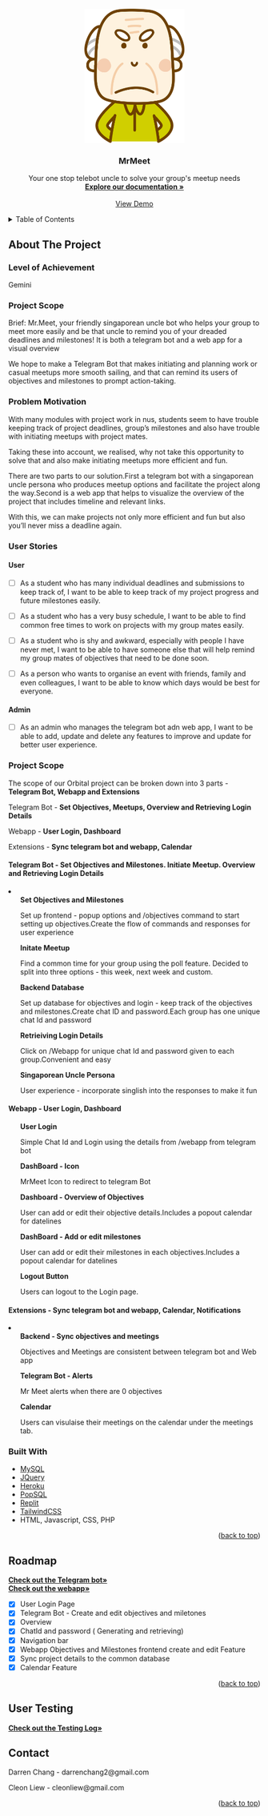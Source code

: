 <div id="top"></div>

<!-- PROJECT SHIELDS -->
<!--
*** I'm using markdown "reference style" links for readability.
*** Reference links are enclosed in brackets [ ] instead of parentheses ( ).
*** See the bottom of this document for the declaration of the reference variables
*** for contributors-url, forks-url, etc. This is an optional, concise syntax you may use.
*** https://www.markdownguide.org/basic-syntax/#reference-style-links
-->

<!-- PROJECT LOGO -->
<br />
<div align="center">
  <a href="">
    <img src="./mrmeethtml/images/logo.png" alt="Logo" width="200" height="auto">
  </a>

<h3 align="center">MrMeet</h3>

  <p align="center">
    Your one stop telebot uncle to solve your group's meetup needs
    <br />
    <a href= "https://github.com/Khulon/MrMeet" ><strong>Explore our documentation »</strong></a>
    <br />
    <br />
    <a href="https://mrmeet-1.ldogsloop.repl.co/login.php">View Demo</a>
 
  </p>
</div>

<!-- TABLE OF CONTENTS -->
<details>
  <summary>Table of Contents</summary>
  <ol>
    <li>
      <a href="#about-the-project">About The Project</a>
      <ul>
        <li><a href="#level-of-achievement">Level of Achievement</a></li>
        <li><a href="#project-scope">Project Scope</a></li>
        <li><a href="#problem-motivation">Problem Motivation</a></li>
        <li><a href="#user-stories">User Stories</a></li>
        <li><a href="#built-with">Built With</a></li>
      </ul>
    </li>
    <li><a href="#roadmap">Roadmap</a></li>
    <li><a href="#contact">Contact</a></li>
  </ol>
</details>

<!-- ABOUT THE PROJECT -->

## About The Project

### Level of Achievement

<p>Gemini</p>

### Project Scope

<p>Brief: Mr.Meet,  your friendly singaporean uncle bot who helps your group to meet more easily and be that uncle to remind you of your dreaded deadlines and milestones! It is both a telegram bot and a web app for a visual overview</p>

<p> We hope to make a Telegram Bot that makes initiating and planning work or casual meetups more smooth sailing, and that can remind its users of objectives and milestones to prompt action-taking. </p>



### Problem Motivation

<p>With many modules with project work in nus, students seem to have trouble keeping track of project deadlines, group’s milestones and also have trouble with initiating meetups with project mates. </p>

<p>Taking these into account, we realised, why not take this opportunity to solve that and also make initiating meetups more efficient and fun.
</p>

<p>There are two parts to our solution.First a telegram bot with a singaporean uncle persona who produces meetup options and facilitate the project along the way.Second is a web app that helps to visualize the overview of the project that includes timeline and relevant links.
</p>

<p>With this, we can make projects not only more efficient and fun but also you’ll never miss a deadline again.</p>



### User Stories 

#### User
- [ ] As a student who has many individual deadlines and submissions to keep track of, I want to be able to keep track of my project progress and future milestones easily.

- [ ] As a student who has a very busy schedule, I want to be able to find common free times to work on projects with my group mates easily.
- [ ] As a student who is shy and awkward, especially with people I have never met, I want to be able to have someone else that will help remind my group mates of objectives that need to be done soon.
- [ ] As a person who wants to organise an event with friends, family and even colleagues, I want to be able to know which days would be best for everyone.

#### Admin
- [ ] As an admin who manages the telegram bot adn web app, I want to be able to add, update and delete any features to improve and update for better user experience.


### Project Scope

<p>The scope of our Orbital project can be broken down into 3 parts - <strong>Telegram Bot, Webapp and Extensions</strong></p>
<p>Telegram Bot - <strong>Set Objectives, Meetups, Overview and Retrieving Login Details</strong></p>
<p>Webapp - <strong>User Login, Dashboard</strong></p>
<p>Extensions - <strong>Sync telegram bot and webapp, Calendar</strong></p>

#### Telegram Bot - Set Objectives and Milestones. Initiate Meetup. Overview and Retrieving Login Details

<li>
  <ol>
    <strong>Set Objectives and Milestones</strong>
    <p>Set up frontend - popup options and /objectives command to start setting up objectives.Create the flow of commands and responses for user experience</p>
  </ol>
  
  <ol>
    <strong>Initate Meetup</strong>
    <p>Find a common time for your group using the poll feature. Decided to split into three options - this week, next week and custom.</p>
  </ol>
  <ol>
    <strong>Backend Database</strong>
    <p>Set up database for objectives and login - keep track of the objectives and milestones.Create chat ID and password.Each group has one unique chat Id and password</p>
  </ol>
  <ol>
    <strong>Retrieiving Login Details</strong>
    <p>Click on /Webapp for unique chat Id and password given to each group.Convenient and easy</p>
  </ol>
  <ol>
    <strong>Singaporean Uncle Persona</strong>
    <p>User experience - incorporate singlish into the responses to make it fun</p>
  </ol>
</li>


#### Webapp - User Login, Dashboard

  <ol>
    <strong>User Login</strong>
    <p>Simple Chat Id and Login using the details from /webapp from telegram bot</p>
   </ol>
    <ol>
    <strong>DashBoard - Icon</strong>
    <p>MrMeet Icon to redirect to telegram Bot</p>  
  </ol>
      <ol>
    <strong>Dashboard - Overview of Objectives</strong>
        <p>User can add or edit their objective details.Includes a popout calendar for datelines</p> 
  </ol>
      <ol>
    <strong>DashBoard - Add or edit milestones </strong>
    <p>User can add or edit their milestones in each objectives.Includes a popout calendar for datelines</p>    
  </ol>
  <ol>
      <strong>Logout Button</strong>
      <p>Users can logout  to the Login page.</p>
    </ol>
  
  #### Extensions - Sync telegram bot and webapp, Calendar, Notifications
  <li>
   <ol>
    <strong> Backend - Sync objectives and meetings</strong>
    <p>Objectives and Meetings are consistent between telegram bot and Web app</p>
      
  </ol>
   <ol>
    <strong> Telegram Bot - Alerts</strong>
    <p>Mr Meet alerts when there are 0 objectives  </p>
      
  </ol>
  <ol>
      <strong> Calendar </strong>
      <p>Users can visulaise their meetings on the calendar under the meetings tab.</p>
    </ol>
</li>

### Built With

- [MySQL](https://www.mysql.com)
- [JQuery](https://jqueryui.com/)
- [Heroku](https://www.heroku.com)
- [PopSQL](https://popsql.com)
- [Replit](https://replit.com/~)
- [TailwindCSS](https://tailwindcss.com)
- HTML, Javascript, CSS, PHP


<p align="right">(<a href="#top">back to top</a>)</p>

<!-- ROADMAP -->

## Roadmap
<div><a href="https://t.me/MrMeetBot"><strong>Check out the Telegram bot»</strong></a></div>
<a href="https://mrmeet-1.ldogsloop.repl.co/login.php"><strong>Check out the webapp»</strong></a>

- [x] User Login Page
- [x] Telegram Bot - Create and edit objectives and miletones
- [x] Overview
- [X] ChatId and password ( Generating and retrieving)
- [X] Navigation bar
- [X] Webapp Objectives and Milestones frontend create and edit Feature
- [X] Sync project details to the common database
- [X] Calendar Feature

<p align="right">(<a href="#top">back to top</a>)</p>

## User Testing
<a href="https://nusu-my.sharepoint.com/:w:/g/personal/e0725626_u_nus_edu/EfMTmHuY-rdLr5wYEVBHmjYBDS3aDuCf3MIUiZ6ZN38HDw?e=gkdvgj"><strong>Check out the  Testing Log»</strong></a>


<!-- CONTACT -->

## Contact

<p>Darren Chang - darrenchang2@gmail.com</p>
<p>Cleon Liew - cleonliew@gmail.com</p>

<p align="right">(<a href="#top">back to top</a>)</p>


<!-- ACKNOWLEDGMENTS -->

<!-- ## Acknowledgments

- []()
- []()
- []()

<p align="right">(<a href="#top">back to top</a>)</p>

<!-- MARKDOWN LINKS & IMAGES -->
<!-- https://www.markdownguide.org/basic-syntax/#reference-style-links -->

<!-- [contributors-shield]: https://img.shields.io/github/contributors/github_username/repo_name.svg?style=for-the-badge
[contributors-url]: https://github.com/github_username/repo_name/graphs/contributors
[forks-shield]: https://img.shields.io/github/forks/github_username/repo_name.svg?style=for-the-badge
[forks-url]: https://github.com/github_username/repo_name/network/members
[stars-shield]: https://img.shields.io/github/stars/github_username/repo_name.svg?style=for-the-badge
[stars-url]: https://github.com/github_username/repo_name/stargazers
[issues-shield]: https://img.shields.io/github/issues/github_username/repo_name.svg?style=for-the-badge
[issues-url]: https://github.com/github_username/repo_name/issues
[license-shield]: https://img.shields.io/github/license/github_username/repo_name.svg?style=for-the-badge
[license-url]: https://github.com/github_username/repo_name/blob/master/LICENSE.txt
[linkedin-shield]: https://img.shields.io/badge/-LinkedIn-black.svg?style=for-the-badge&logo=linkedin&colorB=555
[linkedin-url]: https://linkedin.com/in/linkedin_username-->
